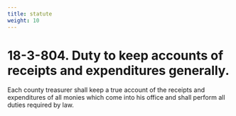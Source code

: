 ```yaml
---
title: statute
weight: 10
---
```


# 18-3-804.    Duty to keep accounts of receipts and expenditures generally.
Each county treasurer shall keep a true account of the receipts and expenditures of all monies which come into his office and shall perform all duties required by law.
